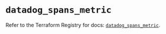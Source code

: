 # `datadog_spans_metric`

Refer to the Terraform Registry for docs: [`datadog_spans_metric`](https://registry.terraform.io/providers/datadog/datadog/3.49.0/docs/resources/spans_metric).
